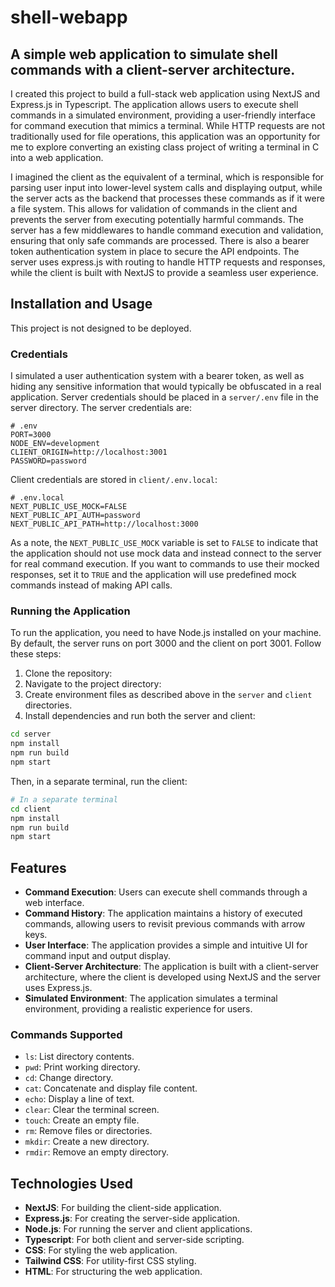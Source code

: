 # shell-webapp

## A simple web application to simulate shell commands with a client-server architecture.

I created this project to build a full-stack web application using NextJS and Express.js in Typescript. The application allows users to execute shell commands in a simulated environment, providing a user-friendly interface for command execution that mimics a terminal. While HTTP requests are not traditionally used for file operations, this application was an opportunity for me to explore converting an existing class project of writing a terminal in C into a web application.

I imagined the client as the equivalent of a terminal, which is responsible for parsing user input into lower-level system calls and displaying output, while the server acts as the backend that processes these commands as if it were a file system. This allows for validation of commands in the client and prevents the server from executing potentially harmful commands. The server has a few middlewares to handle command execution and validation, ensuring that only safe commands are processed. There is also a bearer token authentication system in place to secure the API endpoints. The server uses express.js with routing to handle HTTP requests and responses, while the client is built with NextJS to provide a seamless user experience.

## Installation and Usage

This project is not designed to be deployed.

### Credentials

I simulated a user authentication system with a bearer token, as well as hiding any sensitive information that would typically be obfuscated in a real application. Server credentials should be placed in a `server/.env` file in the server directory. The server credentials are:

```
# .env
PORT=3000
NODE_ENV=development
CLIENT_ORIGIN=http://localhost:3001
PASSWORD=password
```

Client credentials are stored in `client/.env.local`:

```
# .env.local
NEXT_PUBLIC_USE_MOCK=FALSE
NEXT_PUBLIC_API_AUTH=password
NEXT_PUBLIC_API_PATH=http://localhost:3000
```

As a note, the `NEXT_PUBLIC_USE_MOCK` variable is set to `FALSE` to indicate that the application should not use mock data and instead connect to the server for real command execution. If you want to commands to use their mocked responses, set it to `TRUE` and the application will use predefined mock commands instead of making API calls.

### Running the Application

To run the application, you need to have Node.js installed on your machine. By default, the server runs on port 3000 and the client on port 3001. Follow these steps:

1. Clone the repository:
2. Navigate to the project directory:
3. Create environment files as described above in the `server` and `client` directories.
4. Install dependencies and run both the server and client:

```bash
cd server
npm install
npm run build
npm start
```

Then, in a separate terminal, run the client:

```bash
# In a separate terminal
cd client
npm install
npm run build
npm start
```

## Features

- **Command Execution**: Users can execute shell commands through a web interface.
- **Command History**: The application maintains a history of executed commands, allowing users to revisit previous commands with arrow keys.
- **User Interface**: The application provides a simple and intuitive UI for command input and output display.
- **Client-Server Architecture**: The application is built with a client-server architecture, where the client is developed using NextJS and the server uses Express.js.
- **Simulated Environment**: The application simulates a terminal environment, providing a realistic experience for users.

### Commands Supported

- `ls`: List directory contents.
- `pwd`: Print working directory.
- `cd`: Change directory.
- `cat`: Concatenate and display file content.
- `echo`: Display a line of text.
- `clear`: Clear the terminal screen.
- `touch`: Create an empty file.
- `rm`: Remove files or directories.
- `mkdir`: Create a new directory.
- `rmdir`: Remove an empty directory.

## Technologies Used

- **NextJS**: For building the client-side application.
- **Express.js**: For creating the server-side application.
- **Node.js**: For running the server and client applications.
- **Typescript**: For both client and server-side scripting.
- **CSS**: For styling the web application.
- **Tailwind CSS**: For utility-first CSS styling.
- **HTML**: For structuring the web application.
